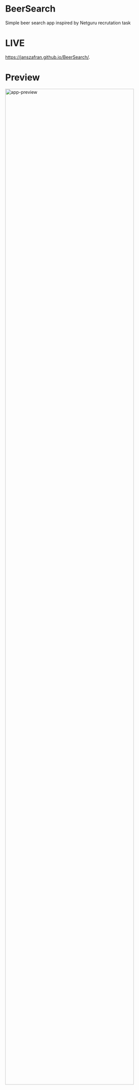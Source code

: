# BeerSearch

Simple beer search app inspired by Netguru recrutation task

<h1>LIVE</h1>

https://janszafran.github.io/BeerSearch/.

# Preview
<div>
  <img src="https://imgur.com/ZDyYaKb.gif" alt="app-preview" width="90%">
</div>
